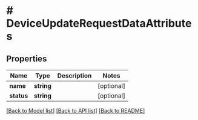 # # DeviceUpdateRequestDataAttributes

## Properties

Name | Type | Description | Notes
------------ | ------------- | ------------- | -------------
**name** | **string** |  | [optional] 
**status** | **string** |  | [optional] 

[[Back to Model list]](../../README.md#documentation-for-models) [[Back to API list]](../../README.md#documentation-for-api-endpoints) [[Back to README]](../../README.md)


